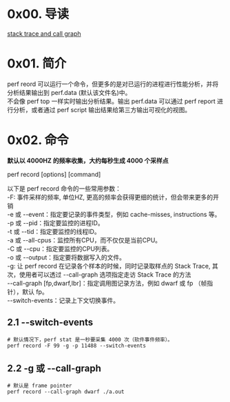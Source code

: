 # 0x00. 导读

[stack trace and call graph](../basics/symbol_record.md)

# 0x01. 简介

perf reord 可以运行一个命令，但更多的是对已运行的进程进行性能分析，并将分析结果输出到 perf.data (默认该文件名)中。  
不会像 perf top 一样实时输出分析结果。输出 perf.data 可以通过 perf report 进行分析，或者通过 perf script 输出结果给第三方输出可视化的视图。

# 0x02. 命令

**默认以 4000HZ 的频率收集，大约每秒生成 4000 个采样点**

perf record [options] [command]

以下是 perf record 命令的一些常用参数：    
-F: 事件采样的频率, 单位HZ, 更高的频率会获得更细的统计，但会带来更多的开销  
-e 或 --event：指定要记录的事件类型，例如 cache-misses, instructions 等。  
-p 或 --pid：指定要监控的进程ID。  
-t 或 --tid：指定要监控的线程ID。  
-a 或 --all-cpus：监控所有CPU，而不仅仅是当前CPU。  
-C 或 --cpu：指定要监控的CPU列表。  
-o 或 --output：指定要将数据写入的文件。  
-g: 让 perf record 在记录各个样本的时候，同时记录取样点的 Stack Trace, 其次，使用者可以透过 --call-graph 选项指定走访 Stack Trace 的方法  
--call-graph [fp,dwarf,lbr]：指定调用图记录方法，例如 dwarf 或 fp （帧指针），默认 fp。  
--switch-events：记录上下文切换事件。  

## 2.1 --switch-events

```
# 默认情况下，perf stat 是一秒要采集 4000 次（软件事件频率）。
perf record -F 99 -g -p 11488 --switch-events
```

## 2.2 -g 或 --call-graph
```
# 默认是 frame pointer
perf record --call-graph dwarf ./a.out
```